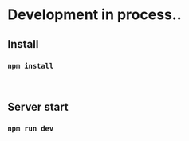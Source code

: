 # Development in process..

## Install

### `npm install `

<br>

## Server start

### `npm run dev `
